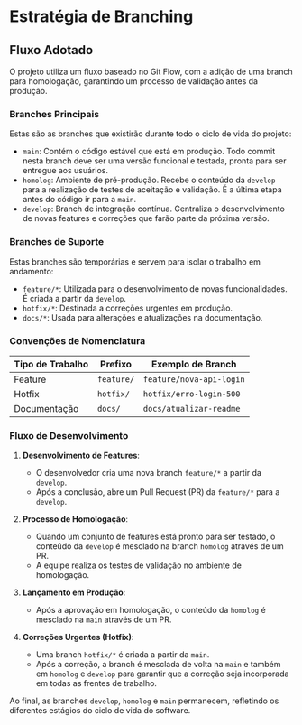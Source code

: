 # Estratégia de Branching

## Fluxo Adotado

O projeto utiliza um fluxo baseado no Git Flow, com a adição de uma branch para homologação, garantindo um processo de validação antes da produção.

### Branches Principais

Estas são as branches que existirão durante todo o ciclo de vida do projeto:

-   `main`: Contém o código estável que está em produção. Todo commit nesta branch deve ser uma versão funcional e testada, pronta para ser entregue aos usuários.
-   `homolog`: Ambiente de pré-produção. Recebe o conteúdo da `develop` para a realização de testes de aceitação e validação. É a última etapa antes do código ir para a `main`.
-   `develop`: Branch de integração contínua. Centraliza o desenvolvimento de novas features e correções que farão parte da próxima versão.

### Branches de Suporte

Estas branches são temporárias e servem para isolar o trabalho em andamento:

-   `feature/*`: Utilizada para o desenvolvimento de novas funcionalidades. É criada a partir da `develop`.
-   `hotfix/*`: Destinada a correções urgentes em produção.
-   `docs/*`: Usada para alterações e atualizações na documentação.

### Convenções de Nomenclatura

| Tipo de Trabalho | Prefixo         | Exemplo de Branch        |
| ---------------- | --------------- | ------------------------ |
| Feature          | `feature/`      | `feature/nova-api-login` |
| Hotfix           | `hotfix/`       | `hotfix/erro-login-500`  |
| Documentação     | `docs/`         | `docs/atualizar-readme`  |

### Fluxo de Desenvolvimento

1.  **Desenvolvimento de Features**:
    -   O desenvolvedor cria uma nova branch `feature/*` a partir da `develop`.
    -   Após a conclusão, abre um Pull Request (PR) da `feature/*` para a `develop`.

2.  **Processo de Homologação**:
    -   Quando um conjunto de features está pronto para ser testado, o conteúdo da `develop` é mesclado na branch `homolog` através de um PR.
    -   A equipe realiza os testes de validação no ambiente de homologação.

3.  **Lançamento em Produção**:
    -   Após a aprovação em homologação, o conteúdo da `homolog` é mesclado na `main` através de um PR.

4.  **Correções Urgentes (Hotfix)**:
    -   Uma branch `hotfix/*` é criada a partir da `main`.
    -   Após a correção, a branch é mesclada de volta na `main` e também em `homolog` e `develop` para garantir que a correção seja incorporada em todas as frentes de trabalho.

Ao final, as branches `develop`, `homolog` e `main` permanecem, refletindo os diferentes estágios do ciclo de vida do software.
